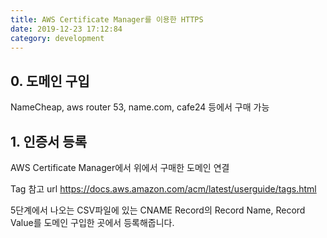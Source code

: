 ```yaml
---
title: AWS Certificate Manager를 이용한 HTTPS
date: 2019-12-23 17:12:84
category: development
---
```


## 0. 도메인 구입

NameCheap, aws router 53, name.com, cafe24 등에서 구매 가능

## 1. 인증서 등록

AWS Certificate Manager에서 위에서 구매한 도메인 연결

Tag 참고 url
https://docs.aws.amazon.com/acm/latest/userguide/tags.html

5단계에서 나오는 CSV파일에 있는 CNAME Record의 Record Name, Record Value를 도메인 구입한 곳에서 등록해줍니다.
